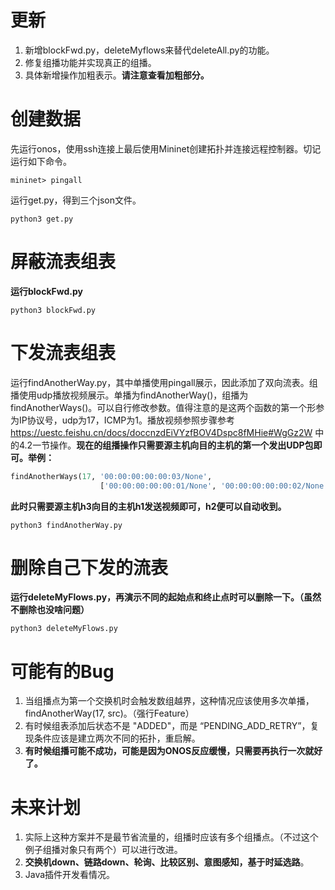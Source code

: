 # 更新

1. 新增blockFwd.py，deleteMyflows来替代deleteAll.py的功能。
2. 修复组播功能并实现真正的组播。
3. 具体新增操作加粗表示。**请注意查看加粗部分。**

# 创建数据
先运行onos，使用ssh连接上最后使用Mininet创建拓扑并连接远程控制器。切记运行如下命令。

```shell
mininet> pingall
```

运行get.py，得到三个json文件。

```shell
python3 get.py
```

# 屏蔽流表组表

**运行blockFwd.py**

```shell
python3 blockFwd.py
```

# 下发流表组表
运行findAnotherWay.py，其中单播使用pingall展示，因此添加了双向流表。组播使用udp播放视频展示。单播为findAnotherWay()，组播为findAnotherWays()。可以自行修改参数。值得注意的是这两个函数的第一个形参为IP协议号，udp为17，ICMP为1。播放视频参照步骤参考 https://uestc.feishu.cn/docs/doccnzdEiVYzfBOV4Dspc8fMHie#WgGz2W 中的4.2一节操作。**现在的组播操作只需要源主机向目的主机的第一个发出UDP包即可。举例：**

```python
findAnotherWays(17, '00:00:00:00:00:03/None',
                    ['00:00:00:00:00:01/None', '00:00:00:00:00:02/None'])
```

**此时只需要源主机h3向目的主机h1发送视频即可，h2便可以自动收到。**

```shell
python3 findAnotherWay.py
```

# 删除自己下发的流表

**运行deleteMyFlows.py，再演示不同的起始点和终止点时可以删除一下。（虽然不删除也没啥问题）**

```
python3 deleteMyFlows.py
```

# 可能有的Bug

1. 当组播点为第一个交换机时会触发数组越界，这种情况应该使用多次单播，findAnotherWay(17, src)。（强行Feature）
2. 有时候组表添加后状态不是 "ADDED"，而是 “PENDING_ADD_RETRY”，复现条件应该是建立两次不同的拓扑，重启解。
3. **有时候组播可能不成功，可能是因为ONOS反应缓慢，只需要再执行一次就好了。**

# 未来计划

1. 实际上这种方案并不是最节省流量的，组播时应该有多个组播点。（不过这个例子组播对象只有两个）可以进行改进。
2. **交换机down、链路down、轮询、比较区别、意图感知，基于时延选路**。
3. Java插件开发看情况。

